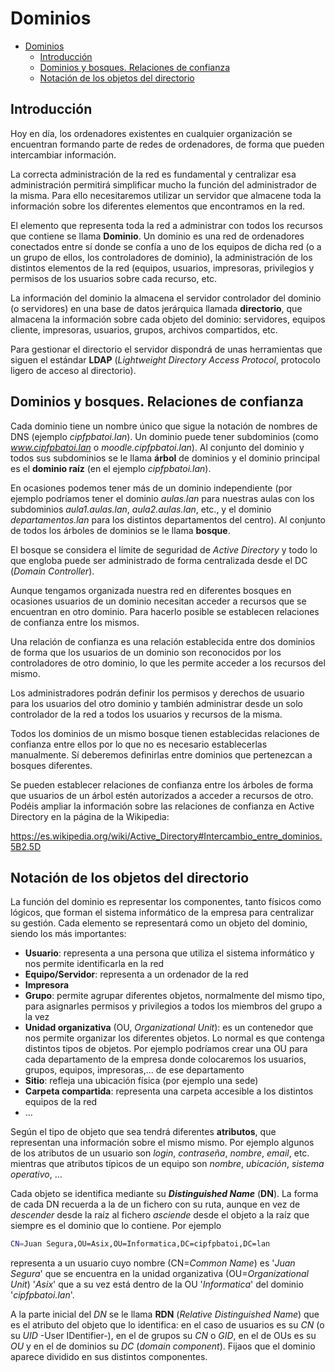 # Dominios
- [Dominios](#dominios)
  - [Introducción](#introducción)
  - [Dominios y bosques. Relaciones de confianza](#dominios-y-bosques-relaciones-de-confianza)
  - [Notación de los objetos del directorio](#notación-de-los-objetos-del-directorio)

## Introducción
Hoy en día, los ordenadores existentes en cualquier organización se encuentran formando parte de redes de ordenadores, de forma que pueden intercambiar información.

La correcta administración de la red es fundamental y centralizar esa administración permitirá simplificar mucho la función del administrador de la misma. Para ello necesitaremos utilizar un servidor que almacene toda la información sobre los diferentes elementos que encontramos en la red.

El elemento que representa toda la red a administrar con todos los recursos que contiene se llama **Dominio**. Un dominio es una red de ordenadores conectados entre sí donde se confía a uno de los equipos de dicha red (o a un grupo de ellos, los controladores de dominio), la administración de los distintos elementos de la red (equipos, usuarios, impresoras, privilegios y permisos de los usuarios sobre cada recurso, etc.

La información del dominio la almacena el servidor controlador del dominio (o servidores) en una base de datos jerárquica llamada **directorio**, que almacena la información sobre cada objeto del dominio: servidores, equipos cliente, impresoras, usuarios, grupos, archivos compartidos, etc.

Para gestionar el directorio el servidor dispondrá de unas herramientas que siguen el estándar **LDAP** (_Lightweight Directory Access Protocol_, protocolo ligero de acceso al directorio).

## Dominios y bosques. Relaciones de confianza
Cada dominio tiene un nombre único que sigue la notación de nombres de DNS (ejemplo _cipfpbatoi.lan_). Un dominio puede tener subdominios (como _www.cipfpbatoi.lan_ o _moodle.cipfpbatoi.lan_). Al conjunto del dominio y todos sus subdominios se le llama **árbol** de dominios y el dominio principal es el **dominio raíz** (en el ejemplo _cipfpbatoi.lan_).

En ocasiones podemos tener más de un dominio independiente (por ejemplo podríamos tener el dominio _aulas.lan_ para nuestras aulas con los subdominios _aula1.aulas.lan_, _aula2.aulas.lan_, etc., y el dominio _departamentos.lan_ para los distintos departamentos del centro). Al conjunto de todos los árboles de dominios se le llama **bosque**.

El bosque se considera el límite de seguridad de _Active Directory_ y todo lo que engloba puede ser administrado de forma centralizada desde el DC (_Domain Controller_).

Aunque tengamos organizada nuestra red en diferentes bosques en ocasiones usuarios de un dominio necesitan acceder a recursos que se encuentran en otro dominio. Para hacerlo posible se establecen relaciones de confianza entre los mismos.

Una relación de confianza es una relación establecida entre dos dominios de forma que los usuarios de un dominio son reconocidos por los controladores de otro dominio, lo que les permite acceder a los recursos del mismo. 

Los administradores podrán definir los permisos y derechos de usuario para los usuarios del otro dominio y también administrar desde un solo controlador de la red a todos los usuarios y recursos de la misma.

Todos los dominios de un mismo bosque tienen establecidas relaciones de confianza entre ellos por lo que no es necesario establecerlas manualmente. Sí deberemos definirlas entre dominios que pertenezcan a bosques diferentes.

Se pueden establecer relaciones de confianza entre los árboles de forma que usuarios de un árbol estén autorizados a acceder a recursos de otro. Podéis ampliar la información sobre las relaciones de confianza en Active Directory en la página de la Wikipedia:

https://es.wikipedia.org/wiki/Active_Directory#Intercambio_entre_dominios.5B2.5D

## Notación de los objetos del directorio
La función del dominio es representar los componentes, tanto físicos como lógicos, que forman el sistema informático de la empresa para centralizar su gestión. Cada elemento se representará como un objeto del dominio, siendo los más importantes:
- **Usuario**: representa a una persona que utiliza el sistema informático y nos permite identificarla en la red
- **Equipo/Servidor**: representa a un ordenador de la red
- **Impresora**
- **Grupo**: permite agrupar diferentes objetos, normalmente del mismo tipo, para asignarles permisos y privilegios a todos los miembros del grupo a la vez
- **Unidad organizativa** (OU, _Organizational Unit_): es un contenedor que nos permite organizar los diferentes objetos. Lo normal es que contenga distintos tipos de objetos. Por ejemplo podríamos crear una OU para cada departamento de la empresa donde colocaremos los usuarios, grupos, equipos, impresoras,... de ese departamento
- **Sitio**: refleja una ubicación física (por ejemplo una sede)
- **Carpeta compartida**: representa una carpeta accesible a los distintos equipos de la red
- ...

Según el tipo de objeto que sea tendrá diferentes **atributos**, que representan una información sobre el mismo mismo. Por ejemplo algunos de los atributos de un usuario son _login_, _contraseña_, _nombre_, _email_, etc. mientras que atributos típicos de un equipo son _nombre_, _ubicación_, _sistema operativo_, ...

Cada objeto se identifica mediante su _**Distinguished Name**_ (**DN**). La forma de cada DN recuerda a la de un fichero con su ruta, aunque en vez de _descender_ desde la raíz al fichero _asciende_ desde el objeto a la raíz que siempre es el dominio que lo contiene. Por ejemplo
```bash
CN=Juan Segura,OU=Asix,OU=Informatica,DC=cipfpbatoi,DC=lan
```

representa a un usuario cuyo nombre (CN=_Common Name_) es '_Juan Segura_' que se encuentra en la unidad organizativa (OU=_Organizational Unit_) '_Asix_' que a su vez está dentro de la OU '_Informatica_' del dominio '_cipfpbatoi.lan_'.

A la parte inicial del _DN_ se le llama **RDN** (_Relative Distinguished Name_) que es el atributo del objeto que lo identifica: en el caso de usuarios es su _CN_ (o su _UID_ -User IDentifier-), en el de grupos su _CN_ o _GID_, en el de OUs es su _OU_ y en el de dominios su _DC_ (_domain component_). Fijaos que el dominio aparece dividido en sus distintos componentes.

